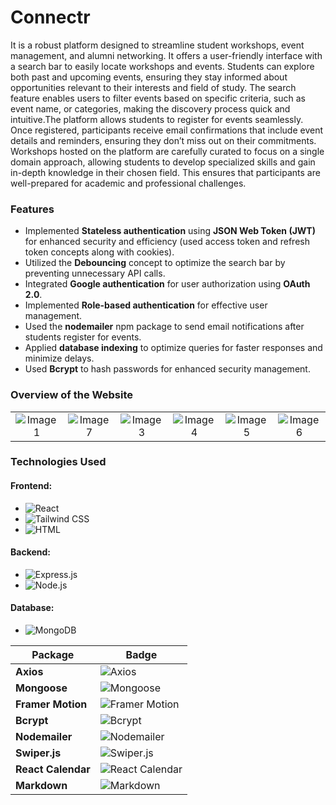 # Connectr
It is a robust platform designed to streamline student workshops, event management, and alumni networking. It offers a user-friendly interface with a search bar to easily locate workshops and events. Students can explore both past and upcoming events, ensuring they stay informed about opportunities relevant to their interests and field of study. The search feature enables users to filter events based on specific criteria, such as event name, or categories, making the discovery process quick and intuitive.The platform allows students to register for events seamlessly. Once registered, participants receive email confirmations that include event details and reminders, ensuring they don’t miss out on their commitments. Workshops hosted on the platform are carefully curated to focus on a single domain approach, allowing students to develop specialized skills and gain in-depth knowledge in their chosen field. This ensures that participants are well-prepared for academic and professional challenges.


### Features

- Implemented **Stateless authentication** using **JSON Web Token (JWT)** for enhanced security and efficiency (used access token and refresh token concepts along with cookies).
- Utilized the **Debouncing** concept to optimize the search bar by preventing unnecessary API calls.
- Integrated **Google authentication** for user authorization using **OAuth 2.0**.
- Implemented **Role-based authentication** for effective user management.
- Used the **nodemailer** npm package to send email notifications after students register for events.
- Applied **database indexing** to optimize queries for faster responses and minimize delays.
- Used **Bcrypt** to hash passwords for enhanced security management.



### Overview of the Website
<table style="width: 100%; text-align: center;">
  <tr>
    <td><img src="https://i.ibb.co/sb6H2pg/image1.jpg" alt="Image 1" style="object-fit: contain; max-width: 100%; height: auto;"/></td>
    <td><img src="https://i.ibb.co/nDY5jKG/image7.jpg" alt="Image 7" style="object-fit: contain; max-width: 100%; height: auto;"/></td>
    <td><img src="https://i.ibb.co/qp2jDG0/image3.jpg" alt="Image 3" style="object-fit: contain; max-width: 100%; height: auto;"/></td>
    <td><img src="https://i.ibb.co/smm09GZ/image4.jpg" alt="Image 4" style="object-fit: contain; max-width: 100%; height: auto;"/></td>
    <td><img src="https://i.ibb.co/ryrjcsC/image5.jpg" alt="Image 5" style="object-fit: contain; max-width: 100%; height: auto;"/></td>
    <td><img src="https://i.ibb.co/qk65BCL/image6.jpg" alt="Image 6" style="object-fit: contain; max-width: 100%; height: auto;"/></td>
  </tr>
</table>






### Technologies Used

#### Frontend:
- ![React](https://img.shields.io/badge/React-20232A?style=for-the-badge&logo=react&logoColor=61DAFB)  
- ![Tailwind CSS](https://img.shields.io/badge/TailwindCSS-06B6D4?style=for-the-badge&logo=tailwindcss&logoColor=white)  
- ![HTML](https://img.shields.io/badge/HTML5-E34F26?style=for-the-badge&logo=html5&logoColor=white)

#### Backend:
- ![Express.js](https://img.shields.io/badge/Express.js-404D59?style=for-the-badge)  
- ![Node.js](https://img.shields.io/badge/Node.js-339933?style=for-the-badge&logo=node.js&logoColor=white)

#### Database:
- ![MongoDB](https://img.shields.io/badge/MongoDB-4EA94B?style=for-the-badge&logo=mongodb&logoColor=white)


| Package          | Badge                                                                                  |
|------------------|---------------------------------------------------------------------------------------|
| **Axios**        | ![Axios](https://img.shields.io/badge/Axios-5A29E4?style=for-the-badge&logo=axios&logoColor=white) |
| **Mongoose**     | ![Mongoose](https://img.shields.io/badge/Mongoose-880000?style=for-the-badge&logo=mongoose&logoColor=white) |
| **Framer Motion**| ![Framer Motion](https://img.shields.io/badge/Framer--Motion-0055FF?style=for-the-badge&logo=framer&logoColor=white) |
| **Bcrypt**       | ![Bcrypt](https://img.shields.io/badge/Bcrypt-00C58E?style=for-the-badge)                          |
| **Nodemailer**   | ![Nodemailer](https://img.shields.io/badge/Nodemailer-0078D4?style=for-the-badge&logo=maildotru&logoColor=white) |
| **Swiper.js**    | ![Swiper.js](https://img.shields.io/badge/Swiper.js-6332F6?style=for-the-badge&logo=swiper&logoColor=white) |
| **React Calendar**| ![React Calendar](https://img.shields.io/badge/React--Calendar-61DAFB?style=for-the-badge&logo=react&logoColor=white) |
| **Markdown**     | ![Markdown](https://img.shields.io/badge/Markdown-000000?style=for-the-badge&logo=markdown&logoColor=white) |





